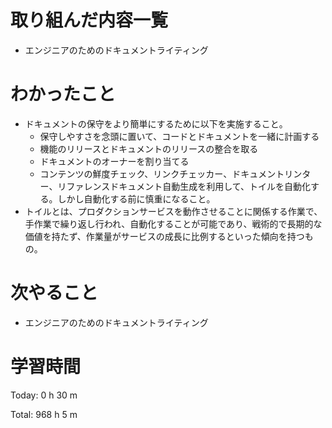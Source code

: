 # 取り組んだ内容一覧
- エンジニアのためのドキュメントライティング

# わかったこと
- ドキュメントの保守をより簡単にするために以下を実施すること。
  - 保守しやすさを念頭に置いて、コードとドキュメントを一緒に計画する
  - 機能のリリースとドキュメントのリリースの整合を取る
  - ドキュメントのオーナーを割り当てる
  - コンテンツの鮮度チェック、リンクチェッカー、ドキュメントリンター、リファレンスドキュメント自動生成を利用して、トイルを自動化する。しかし自動化する前に慎重になること。
- トイルとは、プロダクションサービスを動作させることに関係する作業で、手作業で繰り返し行われ、自動化することが可能であり、戦術的で長期的な価値を持たず、作業量がサービスの成長に比例するといった傾向を持つもの。

# 次やること
- エンジニアのためのドキュメントライティング

# 学習時間
Today: 0 h 30 m

Total: 968 h 5 m
